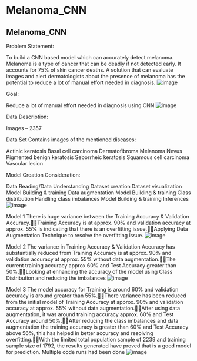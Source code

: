 # Melanoma_CNN
## Melanoma_CNN

Problem Statement:

To build a CNN based model which can accurately detect melanoma. Melanoma is a type of cancer that can be deadly if not detected early. It accounts for 75% of skin cancer deaths. A solution that can evaluate images and alert dermatologists about the presence of melanoma has the potential to reduce a lot of manual effort needed in diagnosis.
![image](https://github.com/ejwood1005/Melanoma_CNN/assets/151028418/9d8007bc-eca6-4807-96be-4f7c4eb70e32)

Goal:

Reduce a lot of manual effort needed in diagnosis using CNN
![image](https://github.com/ejwood1005/Melanoma_CNN/assets/151028418/d270896c-ff25-4803-9c11-4adde9e53412)

Data Description:

Images – 2357

Data Set Contains images of the mentioned diseases:

Actinic keratosis
Basal cell carcinoma
Dermatofibroma
Melanoma
Nevus
Pigmented benign keratosis
Seborrheic keratosis
Squamous cell carcinoma
Vascular lesion

Model Creation Consideration:

Data Reading/Data Understanding
Dataset creation
Dataset visualization
Model Building & training
Data augmentation
Model Building & training
Class distribution
Handling class imbalances
Model Building & training
Inferences
![image](https://github.com/ejwood1005/Melanoma_CNN/assets/151028418/09a6b592-6ac6-4046-9f41-fa992dab7dc0)

Model 1
There is huge variance between the Training Accuracy & Validation Accuracy.Training Accuracy is at approx. 90% and validation accuracy at approx. 55% is indicating that there is an overfitting issue.Applying Data Augmentation Technique to resolve the overfitting issue.
![image](https://github.com/ejwood1005/Melanoma_CNN/assets/151028418/c64f8e9a-ade6-4a30-97a5-a39bc48a4fb1)

Model 2
The variance in Training Accuracy & Validation Accuracy has substantially reduced from Training Accuracy is at approx. 90% and validation accuracy at approx. 55% without data augmentation.The current training accuracy approx 60% and Test Accuracy greater than 50%.Looking at enhancing the accuracy of the model using Class Distribution and reducing the imbalances
![image](https://github.com/ejwood1005/Melanoma_CNN/assets/151028418/ab860c11-5e65-4c9f-b13b-138b096d240e)

Model 3
The model accuracy for Training is around 60% and validation accuracy is around greater than 55%.There variance has been reduced from the initial model of Training Accuracy at approx. 90% and validation accuracy at approx. 55% without data augmentation.After using data augmentation, it was around training accuracy approx. 60% and Test Accuracy around 50%.After reducing the class imbalances and data augmentation the training accuracy is greater than 60% and Test Accuracy above 56%, this has helped in better accuracy and resolving overfitting.With the limited total population sample of 2239 and training sample size of 1792, the results generated have proved that is a good model for prediction.
Multiple code runs had been done
![image](https://github.com/ejwood1005/Melanoma_CNN/assets/151028418/41c53e82-2cbd-437b-9615-d302933b8ab9)

